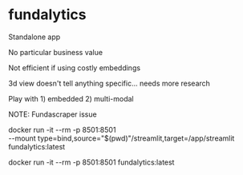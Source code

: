 # fundalytics


Standalone app

No particular business value

Not efficient if using costly embeddings

3d view doesn't tell anything specific... needs more research

Play with 1) embedded 2) multi-modal


NOTE: Fundascraper issue


docker run -it --rm -p 8501:8501 \
--mount type=bind,source="$(pwd)"/streamlit,target=/app/streamlit \
fundalytics:latest

docker run -it --rm -p 8501:8501 fundalytics:latest